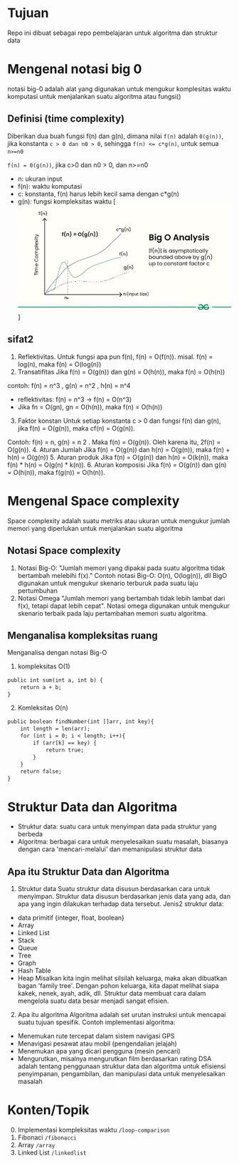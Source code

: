 # Tujuan
Repo ini dibuat sebagai repo pembelajaran untuk algoritma dan struktur data
# Mengenal notasi big 0
notasi big-0 adalah alat yang digunakan untuk mengukur komplesitas waktu komputasi untuk menjalankan suatu algoritma atau fungsi()
## Definisi (time complexity)
Diberikan dua buah fungsi f(n) dan g(n), dimana nilai `f(n)` adalah `0(g(n))`, jika konstanta `c > 0 dan n0 > 0`, sehingga `f(n) <= c*g(n)`, untuk semua `n>=n0`

`f(n) = 0(g(n))`, jika c>0 dan n0 > 0, dan n>=n0
- n: ukuran input
- f(n): waktu komputasi
- c: konstanta, f(n) harus lebih kecil sama dengan c*g(n)
- g(n): fungsi kompleksitas waktu
[![alt text](image-1.png)]

## sifat2

1. Reflektivitas.
Untuk fungsi apa pun f(n), f(n) = O(f(n)).
misal. f(n) = log(n), maka f(n) = O(log(n))
2. Transatifitas
Jika f(n) = O(g(n)) dan g(n) = O(h(n)), maka f(n) = O(h(n))

contoh: 
f(n) = n^3 , g(n) = n^2 , h(n) = n^4
- reflektivitas: f(n) = n^3 -> f(n) = O(n^3)
- Jika fn = O(gn), gn = O(h(n)), maka f(n) = O(h(n))
3. Faktor konstan
Untuk setiap konstanta c > 0 dan fungsi f(n) dan g(n), jika f(n) = O(g(n)), maka cf(n) = O(g(n)).

Contoh:
f(n) = n, g(n) = n 2 . Maka f(n) = O(g(n)). Oleh karena itu, 2f(n) = O(g(n)).
4. Aturan Jumlah
Jika f(n) = O(g(n)) dan h(n) = O(g(n)), maka f(n) + h(n) = O(g(n))
5. Aturan produk
Jika f(n) = O(g(n)) dan h(n) = O(k(n)), maka f(n) * h(n) = O(g(n) * k(n)).
6. Aturan komposisi
Jika f(n) = O(g(n)) dan g(n) = O(h(n)), maka f(g(n)) = O(h(n)).

# Mengenal Space complexity
Space complexity adalah suatu metriks atau ukuran untuk mengukur jumlah memori yang diperlukan untuk menjalankan suatu algoritma
## Notasi Space complexity
1. Notasi Big-O: 
"Jumlah memori yang dipakai pada suatu algoritma tidak bertambah melebihi f(x)." Contoh notasi Big-O:
O(n), O(log(n)), dll
BigO digunakan untuk mengukur skenario terburuk pada suatu laju pertumbuhan
2. Notasi Omega
"Jumlah memori yang bertambah tidak lebih lambat dari f(x), tetapi dapat lebih cepat". Notasi omega digunakan untuk mengukur skenario terbaik pada laju 
pertambahan memori suatu algoritma.
## Menganalisa kompleksitas ruang
Menganalisa dengan notasi Big-O
1. kompleksitas O(1)
```
public int sum(int a, int b) {
    return a + b;
}
```
2. Komleksitas O(n)
```
public boolean findNumber(int []arr, int key){
    int length = len(arr);
    for (int i = 0; i < length; i++){
        if (arr[k] == key) {
            return true;
        }
    }
    return false;
}
```
# Struktur Data dan Algoritma
- Struktur data: suatu cara untuk menyimpan data pada struktur yang berbeda
- Algoritma: berbagai cara untuk menyelesaikan suatu masalah, biasanya dengan cara 'mencari-melalui' dan memanipulasi struktur data
## Apa itu Struktur Data dan Algoritma 
1. Struktur data
Suatu struktur data disusun berdasarkan cara untuk menyimpan. Struktur data disusun berdasarkan jenis data yang ada, dan apa yang ingin dilakukan terhadap data tersebut.
Jenis2 struktur data:
- data primitif {integer, float, boolean}
- Array
- Linked List
- Stack
- Queue
- Tree
- Graph
- Hash Table
- Heap
Misalkan kita ingin melihat silsilah keluarga, maka akan dibuatkan bagan 'family tree'. Dengan pohon keluarga, kita dapat melihat siapa kakek, nenek, ayah, adik, dll.
Struktur data membuat cara dalam mengelola suatu data besar menjadi sangat efisien.

2. Apa itu algoritma
Algoritma adalah set urutan instruksi untuk mencapai suatu tujuan spesifik. Contoh implementasi algoritma:
- Menemukan rute tercepat dalam sistem navigasi GPS
- Menavigasi pesawat atau mobil (pengendalian jelajah)
- Menemukan apa yang dicari pengguna (mesin pencari)
- Mengurutkan, misalnya mengurutkan film berdasarkan rating
DSA adalah tentang penggunaan struktur data dan algoritma untuk efisiensi penyimpanan, pengambilan, dan manipulasi data untuk menyelesaikan masalah

# Konten/Topik
0. Implementasi kompleksitas waktu `/loop-comparison`
1. Fibonaci `/fibonacci`
2. Array `/array`
3. Linked List `/linkedlist`